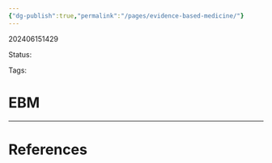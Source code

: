 ```yaml
---
{"dg-publish":true,"permalink":"/pages/evidence-based-medicine/"}
---
```



202406151429

Status: 

Tags:

# EBM








___
# References